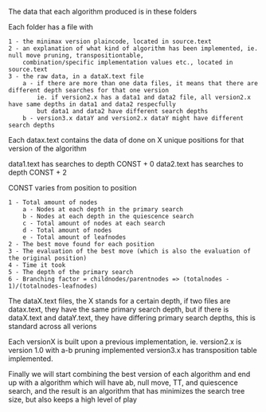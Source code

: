 The data that each algorithm produced is in these folders

Each folder has a file with

    1 - the minimax version plaincode, located in source.text
    2 - an explanation of what kind of algorithm has been implemented, ie. null move pruning, transpositiontable,
        combination/specific implementation values etc., located in source.text
    3 - the raw data, in a dataX.text file
        a - if there are more than one data files, it means that there are different depth searches for that one version
            ie. if version2.x has a data1 and data2 file, all version2.x have same depths in data1 and data2 respecfully
            but data1 and data2 have different search depths
        b - version3.x dataY and version2.x dataY might have different search depths

Each datax.text contains the data of done on X unique positions for that version of the algorithm

data1.text has searches to depth CONST + 0
data2.text has searches to depth CONST + 2 

CONST varies from position to position

    1 - Total amount of nodes
        a - Nodes at each depth in the primary search
        b - Nodes at each depth in the quiescence search
        c - Total amount of nodes at each search
        d - Total amount of nodes
        e - Total amount of leafnodes
    2 - The best move found for each position
    3 - The evaluation of the best move (which is also the evaluation of the original position)
    4 - Time it took
    5 - The depth of the primary search
    6 - Branching factor = childnodes/parentnodes => (totalnodes - 1)/(totalnodes-leafnodes)

The dataX.text files, the X stands for a certain depth, if two files are datax.text, they have the same primary search depth, 
but if there is dataX.text and dataY.text, they have differing primary search depths, this is standard across all verions

Each versionX is built upon a previous implementation, ie. version2.x is version 1.0 with a-b pruning implemented
version3.x has transposition table implemented.

Finally we will start combining the best version of each algorithm and end up with a algorithm 
which will have ab, null move, TT, and quiescence search, and the result is an algorithm that has minimizes the search tree size, but also keeps a high level of play